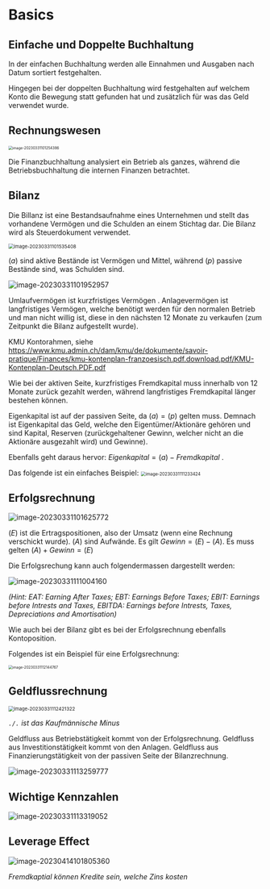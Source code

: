 # Basics

## Einfache und Doppelte Buchhaltung

In der einfachen Buchhaltung werden alle Einnahmen und Ausgaben nach Datum sortiert festgehalten. 

Hingegen bei der doppelten Buchhaltung wird festgehalten auf welchem Konto die Bewegung statt gefunden hat und zusätzlich für was das Geld verwendet wurde.

## Rechnungswesen

<img src="res/Basics/image-20230331101254386.png" alt="image-20230331101254386" style="zoom:50%;" />

Die Finanzbuchhaltung analysiert ein Betrieb als ganzes, während die Betriebsbuchhaltung die internen Finanzen betrachtet.

## Bilanz

Die Billanz ist eine Bestandsaufnahme eines Unternehmen und stellt das vorhandene Vermögen und die Schulden an einem Stichtag dar. Die Bilanz wird als Steuerdokument verwendet.

<img src="res/Basics/image-20230331101535408.png" alt="image-20230331101535408" style="zoom:67%;" />

$(a)$ sind aktive Bestände ist Vermögen und Mittel, während $(p)$ passive Bestände sind, was Schulden sind.

![image-20230331101952957](res/Basics/image-20230331101952957.png)

Umlaufvermögen ist kurzfristiges Vermögen . Anlagevermögen ist langfristiges Vermögen, welche benötigt werden für den normalen Betrieb und man nicht willig ist, diese in den nächsten 12 Monate zu verkaufen (zum Zeitpunkt die Bilanz aufgestellt wurde).

KMU Kontorahmen, siehe https://www.kmu.admin.ch/dam/kmu/de/dokumente/savoir-pratique/Finances/kmu-kontenplan-franzoesisch.pdf.download.pdf/KMU-Kontenplan-Deutsch.PDF.pdf

Wie bei der aktiven Seite, kurzfristiges Fremdkapital muss innerhalb von 12 Monate zurück gezahlt werden, während langfristiges Fremdkapital länger bestehen können. 

Eigenkapital ist auf der passiven Seite, da $(a)=(p)$ gelten muss. Demnach ist Eigenkapital das Geld, welche den Eigentümer/Aktionäre gehören und sind Kapital, Reserven (zurückgehaltener Gewinn, welcher nicht an die Aktionäre ausgezahlt wird) und Gewinne).

Ebenfalls geht daraus hervor: $Eigenkapital = (a) - Fremdkapital$ .

Das folgende ist ein einfaches Beispiel:
<img src="res/Basics/image-20230331111233424.png" alt="image-20230331111233424" style="zoom:60%;" />

## Erfolgsrechnung

![image-20230331101625772](res/Basics/image-20230331101625772.png)

$(E)$ ist die Ertragspositionen, also der Umsatz (wenn eine Rechnung verschickt wurde). $(A)$ sind Aufwände. Es gilt $Gewinn=(E)-(A)$. Es muss gelten $(A) + Gewinn = (E)$

Die Erfolgsrechung kann auch folgendermassen dargestellt werden:

![image-20230331111004160](res/Basics/image-20230331111004160.png)

*(Hint: EAT: Earning After Taxes; EBT: Earnings Before Taxes; EBIT: Earnings before Intrests and Taxes, EBITDA: Earnings before Intrests, Taxes, Depreciations and Amortisation)*

Wie auch bei der Bilanz gibt es bei der Erfolgsrechnung ebenfalls Kontoposition.

Folgendes ist ein Beispiel für eine Erfolgsrechnung:

<img src="res/Basics/image-20230331112144767.png" alt="image-20230331112144767" style="zoom:50%;" />

## Geldflussrechnung

<img src="res/Basics/image-20230331112421322.png" alt="image-20230331112421322" style="zoom:67%;" />

*`./.` ist das Kaufmännische Minus* 

Geldfluss aus Betriebstätigkeit kommt von der Erfolgsrechnung. Geldfluss aus Investitionstätigkeit kommt von den Anlagen. Geldfluss aus Finanzierungstätigkeit von der passiven Seite der Bilanzrechnung.

![image-20230331113259777](res/Basics/image-20230331113259777.png)

## Wichtige Kennzahlen

![image-20230331113319052](res/Basics/image-20230331113319052.png)

## Leverage Effect

![image-20230414101805360](res/Basics/image-20230414101805360.png)

*Fremdkaptial können Kredite sein, welche Zins kosten*